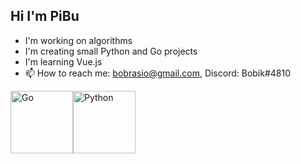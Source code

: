 ## Hi I'm PiBu

- I'm working on algorithms
- I'm creating small Python and Go projects
- I'm learning Vue.js
- 📫 How to reach me: bobrasio@gmail.com, Discord: Bobik#4810

<p align = "left">
  <img src="https://external-content.duckduckgo.com/iu/?u=http%3A%2F%2Fcdn.codesamplez.com%2Fwp-content%2Fuploads%2F2015%2F12%2Fgolang.png&f=1&nofb=1" alt="Go" width="100" height="100"
  style="float: left;" />
  <img src="https://external-content.duckduckgo.com/iu/?u=https%3A%2F%2Fupload.wikimedia.org%2Fwikipedia%2Fcommons%2Fthumb%2F0%2F0a%2FPython.svg%2F1200px-Python.svg.png&f=1&nofb=1" alt="Python" width="100" height="100"
  style="float: left;" />
</p>
